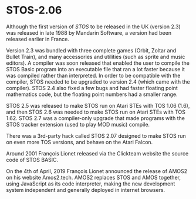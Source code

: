 # STOS-2.06

Although the first version of *STOS* to be released in the UK (version 2.3) was released in late 1988 by Mandarin Software, a version had been released earlier in France.

Version 2.3 was bundled with three complete games (Orbit, Zoltar and Bullet Train), and many accessories and utilities (such as sprite and music editors). A compiler was soon released that enabled the user to compile the STOS Basic program into an executable file that ran a lot faster because it was compiled rather than interpreted. In order to be compatible with the compiler, STOS needed to be upgraded to version 2.4 (which came with the compiler). STOS 2.4 also fixed a few bugs and had faster floating point mathematics code, but the floating point numbers had a smaller range.

STOS 2.5 was released to make STOS run on Atari STEs with TOS 1.06 (1.6), and then STOS 2.6 was needed to make STOS run on Atari STEs with TOS 1.62. STOS 2.7 was a compiler-only upgrade that made programs with the STOS tracker extension (used to play MOD music) compile.

There was a 3rd-party hack called STOS 2.07 designed to make STOS run on even more TOS versions, and behave on the Atari Falcon.

Around 2001 François Lionet released via the Clickteam website the source code of STOS BASIC.

On the 4th of April, 2019 François Lionet announced the release of AMOS2 on his website Amos2.tech. AMOS2 replaces STOS and AMOS together, using JavaScript as its code interpreter, making the new development system independent and generally deployed in internet browsers. 
